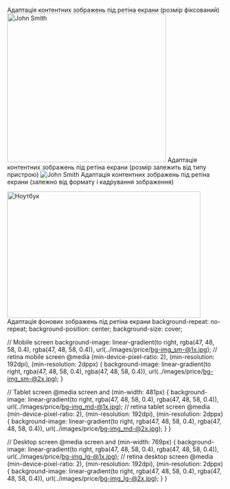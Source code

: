 Адаптація контентних зображень під ретіна екрани (розмір фіксований)
<img
  class="team-avatar"
  srcset="./images/team/x/img1_lg-@1x.jpg 1x, ./images/team/x/img1_lg-@2x.jpg 2x"
  src="./images/team/x/img1_lg-@1x.jpg"
  alt="John Smith"
  width="370"
  height="346"
  loading="lazy"
/>
Адаптація контентних зображень під ретіна екрани (розмір залежить від типу пристрою)
<img
  class="team-avatar"
  srcset="
    ./images/team/img1-370.jpg 370w,
    ./images/team/img1-418.jpg 418w,
    ./images/team/img1-450.jpg 450w,
    ./images/team/img1-740.jpg 740w,
    ./images/team/img1-836.jpg 836w,
    ./images/team/img1-900.jpg 900w
  "
  sizes="(min-width: 1200px) 370px, (min-width: 768px) 450px, (min-width: 480px) 418px, 100vw"
  src="./images/team/img1-418.jpg"
  alt="John Smith"
  loading="lazy"
/>
Адаптація контентних зображень під ретіна екрани (залежно від формату і кадрування зображення)
<picture>
  <!-- Desktop screen -->
  <source
    media="(min-width: 1200px)"
    srcset="./images/gallery/img-1_lg.webp 1x, ./images/gallery/img-1_lg@2x.webp 2x"
    type="image/webp"
  />
  <source
    media="(min-width: 1200px)"
    srcset="./images/gallery/img-1_lg.jpg 1x, ./images/gallery/img-1_lg@2x.jpg 2x"
    type="image/jpg"
  />
  <!-- Tablet screen -->
  <source
    media="(min-width: 768px)"
    srcset="./images/gallery/img-1_md.webp 1x, ./images/gallery/img-1_md@2x.webp 2x"
    type="image/webp"
  />
  <source
    media="(min-width: 768px)"
    srcset="./images/gallery/img-1_md.jpg 1x, ./images/gallery/img-1_md@2x.jpg 2x"
    type="image/jpg"
  />
  <!-- Mobile screen -->
  <source
    media="(max-width: 767px)"
    srcset="./images/gallery/img-1_sm.webp 1x, ./images/gallery/img-1_sm@2x.webp 2x"
    type="image/webp"
  />
  <source
    media="(max-width: 767px)"
    srcset="./images/gallery/img-1_sm.jpg 1x, ./images/gallery/img-1_sm@2x.jpg 2x"
    type="image/jpg"
  />
  <img
    class="card-img"
    src="./images/gallery/img-1_sm.jpg"
    alt="Ноутбук"
    width="450"
    height="294"
    loading="lazy"
  />
</picture>
Адаптація фонових зображень під ретіна екрани
background-repeat: no-repeat;
background-position: center;
background-size: cover;

// Mobile screen
  background-image: linear-gradient(to right, rgba(47, 48, 58, 0.4), rgba(47, 48, 58, 0.4)),
    url(../images/price/bg-img_sm-@1x.jpg);
  // retina mobile screen
  @media (min-device-pixel-ratio: 2), (min-resolution: 192dpi), (min-resolution: 2dppx) {
    background-image: linear-gradient(to right, rgba(47, 48, 58, 0.4), rgba(47, 48, 58, 0.4)),
      url(../images/price/bg-img_sm-@2x.jpg);
  }

  // Tablet screen
  @media screen and (min-width: 481px) {
    background-image: linear-gradient(to right, rgba(47, 48, 58, 0.4), rgba(47, 48, 58, 0.4)),
      url(../images/price/bg-img_md-@1x.jpg);
    // retina tablet screen
    @media (min-device-pixel-ratio: 2), (min-resolution: 192dpi), (min-resolution: 2dppx) {
      background-image: linear-gradient(to right, rgba(47, 48, 58, 0.4), rgba(47, 48, 58, 0.4)),
        url(../images/price/bg-img_md-@2x.jpg);
    }
  }

  // Desktop screen
  @media screen and (min-width: 769px) {
    background-image: linear-gradient(to right, rgba(47, 48, 58, 0.4), rgba(47, 48, 58, 0.4)),
      url(../images/price/bg-img_lg-@1x.jpg);
    // retina desktop screen
    @media (min-device-pixel-ratio: 2), (min-resolution: 192dpi), (min-resolution: 2dppx) {
      background-image: linear-gradient(to right, rgba(47, 48, 58, 0.4), rgba(47, 48, 58, 0.4)),
        url(../images/price/bg-img_lg-@2x.jpg);
    }
  }

